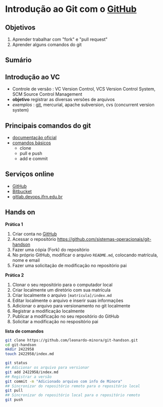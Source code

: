 # Introdução ao Git com o [GitHub](http://github.com)

## Objetivos

1. Aprender trabalhar com "fork" e "pull request"
2. Aprender alguns comandos do git

## Sumário

## Introdução ao VC

- Controle de versão : VC Version Control, VCS Version Control System, SCM Source Control Management
- **objetivo** registrar as diversas versões de arquivos
- _exemplos_ : [git](https://git-scm.com/), mercurial, apache subversion, cvs (concurrent version system)


## Principais comandos do git

- [documentação oficial](https://git-scm.com/doc)
- [comandos básicos](https://services.github.com/on-demand/downloads/github-git-cheat-sheet.pdf)
  - clone
  - pull e push
  - add e commit


## Serviços online

- [GitHub](http://github.com)
- [Bitbucket](https://bitbucket.org)
- [gitlab.devops.ifrn.edu.br](http://gitlab.devops.ifrn.edu.br)

## Hands on

**Prática 1**
1. Criar conta no [GitHub](http://github.com)
2. Acessar o repositório https://github.com/sistemas-operacionais/git-handson
3. Fazer uma cópia (Fork) do repositório
4. No próprio GitHub, modificar o arquivo ```README.md```, colocando matrícula, nome e email
5. Fazer uma solicitação de modificação no repositório pai

**Prática 2**
1. Clonar o seu repositório para o computador local
2. Criar localmente um diretório com sua matrícula
3. Criar localmente o arquivo ```[matrícula]/index.md```
4. Editar localmente o arquivo e inserir suas informações
5. Adicionar o arquivo para versionamento no git localmente
6. Registrar a modificação localmente
7. Publicar a modificação no seu repositório do GitHub
8. Solicitar a modificação no respositório pai

**lista de comandos**
```sh
git clone https://github.com/leonardo-minora/git-handson.git
cd git-handson
mkdir 2422958
touch 2422958/index.md

git status
## Adicionar os arquivo para versionar
git add 2422958/index.md
## Registrar a versão
git commit -m "Adicionado arquivo com info de Minora"
## Sincronizar do repositório remoto para o repositório local
git pull
## Sincronizar do repositório local para o repositório remoto
git push
```
